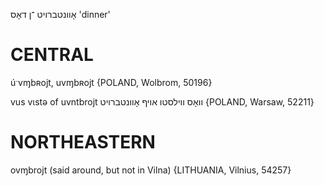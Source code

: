 אָוונטברויט
־ן
דאָס
'dinner'

CENTRAL
========

úˑvɱbʀojt, uvɱbʀojt {POLAND, Wolbrom, 50196}

vus vɩstə of uvntbrojt וואָס ווילסטו אויף אָוונטברויט {POLAND, Warsaw, 52211}

NORTHEASTERN
==============

ovɱbrojt (said around, but not in Vilna) {LITHUANIA, Vilnius, 54257}